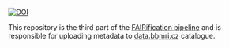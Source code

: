 [![DOI](https://zenodo.org/badge/836272240.svg)](https://doi.org/10.5281/zenodo.14236862)

This repository is the third part of the [FAIRification pipeline](https://github.com/BBMRI-cz/NGS-data-FAIRification) and is responsible for uploading metadata to [data.bbmri.cz](https://data.bbmri.cz/) catalogue.


